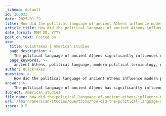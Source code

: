 ```yaml
---
_schema: default
id: 166033
date: 2025-01-29
title: How did the political language of ancient Athens influence modern political terminology?
article_title: How did the political language of ancient Athens influence modern political terminology?
date_format: MMM DD, YYYY
post_on_text: Posted on
seo:
  title: QuickTakes | American studies
  page_description: >-
    The political language of ancient Athens significantly influences modern political terminology, including concepts such as democracy, civic responsibilities, and deliberative practices, rooted in ancient Greek philosophy.
  page_keywords: >-
    ancient Athens, political language, modern political terminology, democracy, politics, civic engagement, deliberation, philosophy, citizenship, governance
author: QuickTakes
question: >-
    How did the political language of ancient Athens influence modern political terminology?
answer: >-
    The political language of ancient Athens has significantly influenced modern political terminology, primarily through the foundational concepts and terms that originated in the context of Athenian democracy and governance. Here are some key ways in which this influence manifests:\n\n1. **Etymological Roots**: Many modern political terms have their origins in ancient Greek. For instance, the word "politics" derives from the Greek "politika," which relates to the affairs of the polis (city-state). This connection underscores the importance of civic engagement and governance in both ancient and modern contexts.\n\n2. **Concept of Democracy**: The term "democracy" itself comes from the Greek "demokratia," meaning "rule by the people." This concept was central to Athenian political life, where male citizens participated directly in decision-making processes. Modern democracies, while often representative rather than direct, still draw on this foundational idea of citizen participation and engagement.\n\n3. **Deliberative Terminology**: Ancient Athens had a rich vocabulary related to political deliberation and civic discourse. Terms such as "bouleuomai" (to deliberate), "symbouleuo" (to advise), and "demegoreo" (to address the demos) reflect the practices of public debate and decision-making. These terms have influenced contemporary discussions about governance, public policy, and civic responsibility.\n\n4. **Philosophical Underpinnings**: The political philosophy of ancient Greece, particularly the works of thinkers like Plato and Aristotle, has shaped modern political thought. Their explorations of justice, governance, and the role of the individual in society continue to inform contemporary political theory and discourse.\n\n5. **Political Systems and Concepts**: The distinctions made in ancient Greek political thought—such as democracy, oligarchy, and tyranny—remain relevant today. These concepts are often referenced in discussions about governance structures and political systems, highlighting the enduring legacy of Athenian political language.\n\n6. **Civic Responsibilities**: The emphasis on civic duty and participation in Athenian democracy has influenced modern notions of citizenship and civic responsibilities. The idea that citizens have a role in shaping their government is a principle that resonates in contemporary democratic societies.\n\nIn summary, the political language of ancient Athens has left a lasting imprint on modern political terminology through its etymological roots, foundational concepts of democracy, and the philosophical inquiries that continue to shape political discourse today. This historical influence underscores the interconnectedness of ancient and modern political thought, illustrating how the past informs contemporary governance and civic engagement.
subject: American studies
file_name: how-did-the-political-language-of-ancient-athens-influence-modern-political-terminology.md
url: /learn/american-studies/questions/how-did-the-political-language-of-ancient-athens-influence-modern-political-terminology
score: 9.5
---
```


&nbsp;